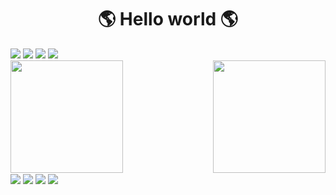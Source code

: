 <h1 align = center> 🌎 Hello world  🌎 </h1>
<div>
<a href="mailto:conrado.alves1993@gmail.com" target="_blank"><img src="https://img.shields.io/badge/Gmail-D14836?style=for-the-badge&logo=gmail&logoColor=white"></a>
   <a href="https://www.instagram.com/conrado_alves_maia/" target="_blank"><img src="https://img.shields.io/badge/Instagram-E4405F?style=for-the-badge&logo=instagram&logoColor=white"></a>
   <a href="https://www.facebook.com/Conradooooo/?viewas=100000686899395&show_switched_toast=0&show_switched_tooltip=0&show_podcast_settings=0" target="_blank"><img src="https://img.shields.io/badge/Facebook-1877F2?style=for-the-badge&logo=facebook&logoColor=white"></a>
<a href="https://www.linkedin.com/in/conradomaia/" target="_blank"><img src="https://img.shields.io/badge/LinkedIn-0077B5?style=for-the-badge&logo=linkedin&logoColor=white"></a>
   </div>
   <div>
 <img align= lefth src= "https://github-readme-stats.vercel.app/api?username=ConradsMaia&theme=blue-green" height="180em">
<img align= right src= "https://github-readme-stats.vercel.app/api/top-langs/?username=ConradsMaia&theme=blue-green" height="180em">
</div>
<div>
<img align= center src= "https://img.shields.io/badge/JavaScript-F7DF1E?style=for-the-badge&logo=javascript&logoColor=black">
<img align= center src= "https://img.shields.io/badge/CSS3-1572B6?style=for-the-badge&logo=css3&logoColor=white">
<img align= center src= "https://img.shields.io/badge/HTML5-E34F26?style=for-the-badge&logo=html5&logoColor=white">
<img align= center src= "https://img.shields.io/badge/Node.js-43853D?style=for-the-badge&logo=node.js&logoColor=white">
  </div>

